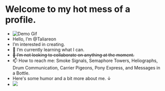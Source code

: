 # Welcome to my hot mess of a profile.

- ![Demo Gif](https://github.com/Taliareon/demo.gif/blob/main/264f060a-e5ac-460c-b702-16ae528c8767.gif?raw=true)
- Hello, I’m @Taliareon 
- I’m interested in creating.
- 🌱 I’m currently learning what I can.
- ~~💞️ I’m not looking to collaborate on anything at the moment.~~
- 📫 How to reach me: Smoke Signals, Semaphore Towers, Heliographs, Drum Communication, Carrier Pigeons, Pony Express, and Messages in a Bottle.
- Here's some humor and a bit more about me. ↓
- ![](https://github.com/Taliareon/demo.gif/blob/main/Universal%20Translator.png)

<!---
Taliareon/Taliareon is a ✨ special ✨ repository because its `README.md` (this file) appears on your GitHub profile.
You can click the Preview link to take a look at your changes.
--->
